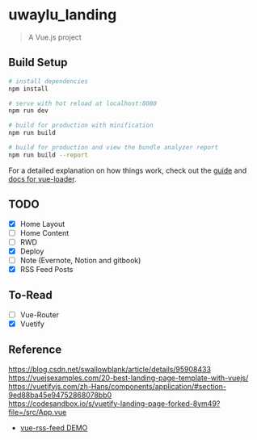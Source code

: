 # uwaylu_landing

> A Vue.js project

## Build Setup

```bash
# install dependencies
npm install

# serve with hot reload at localhost:8080
npm run dev

# build for production with minification
npm run build

# build for production and view the bundle analyzer report
npm run build --report
```

For a detailed explanation on how things work, check out the [guide](http://vuejs-templates.github.io/webpack/) and [docs for vue-loader](http://vuejs.github.io/vue-loader).

## TODO

- [x] Home Layout
- [ ] Home Content
- [ ] RWD
- [x] Deploy
- [ ] Note (Evernote, Notion and gitbook)
- [x] RSS Feed Posts

## To-Read

- [ ] Vue-Router
- [x] Vuetify

## Reference

https://blog.csdn.net/swallowblank/article/details/95908433  
https://vuejsexamples.com/20-best-landing-page-template-with-vuejs/  
https://vuetifyjs.com/zh-Hans/components/application/#section-9ed88ba45e94752868078bb0  
https://codesandbox.io/s/vuetify-landing-page-forked-8ym49?file=/src/App.vue

+ [vue-rss-feed DEMO](https://rssapp.github.io/vue-rss-feed/)